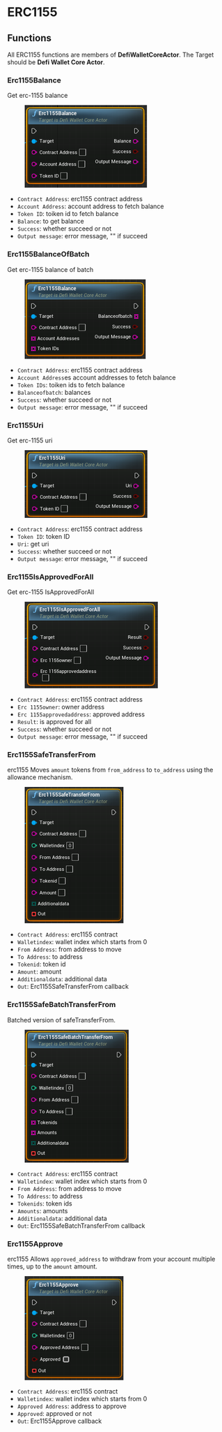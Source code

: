 # ERC1155

## Functions

All ERC1155 functions are members of **DefiWalletCoreActor**. The Target should be **Defi Wallet Core Actor**.

### Erc1155Balance

Get erc-1155 balance

<figure><img src="../../../.gitbook/assets/image (6).png" alt=""><figcaption></figcaption></figure>

* `Contract Address`: erc1155 contract address
* `Account Address`: account address to fetch balance
* `Token ID`: toiken id to fetch balance
* `Balance`: to get balance
* `Success`: whether succeed or not
* `Output message`: error message, "" if succeed

### Erc1155BalanceOfBatch

Get erc-1155 balance of batch

<figure><img src="../../../.gitbook/assets/image (1).png" alt=""><figcaption></figcaption></figure>

* `Contract Address`: erc1155 contract address
* `Account Address`es account addresses to fetch balance
* `Token IDs`: toiken ids to fetch balance
* `Balanceofbatch`: balances
* `Success`: whether succeed or not
* `Output message`: error message, "" if succeed



### Erc1155Uri

Get erc-1155 uri

<figure><img src="../../../.gitbook/assets/image (3) (1).png" alt=""><figcaption></figcaption></figure>

* `Contract Address`: erc1155 contract address
* `Token ID`: token ID
* `Uri`: get uri
* `Success`: whether succeed or not
* `Output message`: error message, "" if succeed

### Erc1155IsApprovedForAll

Get erc-1155 IsApprovedForAll

<figure><img src="../../../.gitbook/assets/image (7).png" alt=""><figcaption></figcaption></figure>

* `Contract Address`: erc1155 contract address
* `Erc 1155owner`: owner address
* `Erc 1155approvedaddress`: approved address
* `Result`: is approved for all
* `Success`: whether succeed or not
* `Output message`: error message, "" if succeed



### Erc1155SafeTransferFrom

erc1155 Moves `amount` tokens from `from_address` to `to_address` using the allowance mechanism.

<figure><img src="../../../.gitbook/assets/image (2) (1).png" alt=""><figcaption></figcaption></figure>

* `Contract Address`: erc1155 contract
* `Walletindex`: wallet index which starts from 0
* `From Address`: from address to move
* `To Address`: to address
* `Tokenid`: token id
* `Amount`: amount
* `Additionaldata`: additional data
* `Out`: Erc1155SafeTransferFrom callback

### Erc1155SafeBatchTransferFrom

Batched version of safeTransferFrom.

<figure><img src="../../../.gitbook/assets/image (12).png" alt=""><figcaption></figcaption></figure>

* `Contract Address`: erc1155 contract
* `Walletindex`: wallet index which starts from 0
* `From Address`: from address to move
* `To Address`: to address
* `Tokenids`: token ids
* `Amounts`: amounts
* `Additionaldata`: additional data
* `Out`: Erc1155SafeBatchTransferFrom callback

### Erc1155Approve

erc1155 Allows `approved_address` to withdraw from your account multiple times, up to the `amount` amount.

<figure><img src="../../../.gitbook/assets/image (9).png" alt=""><figcaption></figcaption></figure>

* `Contract Address`: erc1155 contract
* `Walletindex`: wallet index which starts from 0
* `Approved Address`: address to approve
* `Approved`: approved or not
* `Out`: Erc1155Approve callback

